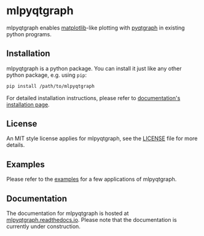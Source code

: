 # mlpyqtgraph

mlpyqtgraph enables [matplotlib](https://matplotlib.org/)-like plotting with
[pyqtgraph](https://github.com/pyqtgraph/pyqtgraph) in existing python programs.

## Installation

mlpyqtgraph is a python package. You can install it just like any other python package, e.g. using `pip`:

``` bash
pip install /path/to/mlpyqtgraph
```
For detailed installation instructions, please refer to [documentation's installation
page](https://mlpyqtgraph.readthedocs.io/en/latest/installation.html).

## License

An MIT style license applies for mlpyqtgraph, see the [LICENSE](LICENSE) file for more
details.

## Examples

Please refer to the [examples](/examples) for a few applications of mlpyqtgraph.

## Documentation

The documentation for mlpyqtgraph is hosted at
[mlpyqtgraph.readthedocs.io](https://mlpyqtgraph.readthedocs.io). Please note
that the documentation is currently under construction.
